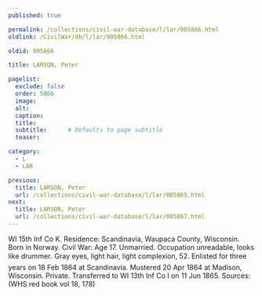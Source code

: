 ```yaml
---
published: true

permalink: /collections/civil-war-database/l/lar/005866.html
oldlink: /CivilWar/db/l/lar/005866.html

oldid: 005866

title: LARSON, Peter

pagelist:
  exclude: false
  order: 5866
  image: 
  alt:
  caption:
  title:
  subtitle:      # Defaults to page subtitle
  teaser:

category: 
  - L 
  - LAR

previous:
  title: LARSON, Peter
  url: /collections/civil-war-database/l/lar/005865.html  
next:
  title: LARSON, Peter
  url: /collections/civil-war-database/l/lar/005867.html   
---
```

WI 15th Inf Co K. Residence: Scandinavia, Waupaca County, Wisconsin. Born in Norway. Civil War: Age 17. Unmarried. Occupation unreadable, looks like &#147;drummer&#148;. Gray eyes, light hair, light complexion, 5&#146;2&#148;. Enlisted for three years on 18 Feb 1864 at Scandinavia. Mustered 20 Apr 1864 at Madison, Wisconsin. Private. Transferred to WI 13th Inf Co I on 11 Jun 1865. Sources: (WHS red book vol 18, 178)